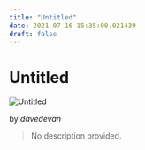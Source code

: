 ```yaml
---
title: "Untitled"
date: 2021-07-16 15:35:00.021439
draft: false
---
```


# Untitled

![Untitled](../images/4a549fa4-e675-11eb-9243-60f262b60b65.png)

by *davedevan*



> No description provided.